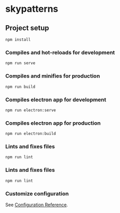 # skypatterns

## Project setup

```
npm install
```

### Compiles and hot-reloads for development

```
npm run serve
```

### Compiles and minifies for production

```
npm run build
```

### Compiles electron app for development

```
npm run electron:serve
```

### Compiles electron app for production

```
npm run electron:build
```

### Lints and fixes files

```
npm run lint
```

### Lints and fixes files

```
npm run lint
```

### Customize configuration

See [Configuration Reference](https://cli.vuejs.org/config/).
